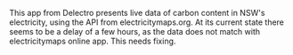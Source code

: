 This app from Delectro presents live data of carbon content in NSW's electricity, using the API from electricitymaps.org. At its current state there seems to be a delay of a few hours, as the data does not match with electricitymaps online app. This needs fixing. 
